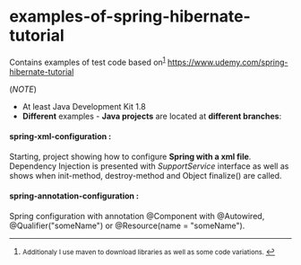 # examples-of-spring-hibernate-tutorial
Contains examples of test code based on<sup id="a1">[1](#f1)</sup> https://www.udemy.com/spring-hibernate-tutorial

(*NOTE*) 
- At least Java Development Kit 1.8
- **Different** examples - **Java projects** are located at **different branches**:


#### spring-xml-configuration :
   Starting, project showing how to configure **Spring with a xml file**.
   Dependency Injection is presented with *SupportService* interface as well as shows when
   init-method, destroy-method and Object finalize() are called.

#### spring-annotation-configuration :
   Spring configuration with annotation @Component with @Autowired, @Qualifier("someName") or @Resource(name = "someName").
___
1. <small id="f1"> Additionaly I use maven to download libraries as well as some code variations.  </small> [↩](#a1)
